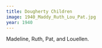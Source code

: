 ```yaml
---
title: Dougherty Children
image: 1940_Maddy_Ruth_Lou_Pat.jpg
year: 1940
---
```


Madeline, Ruth, Pat, and Louellen.